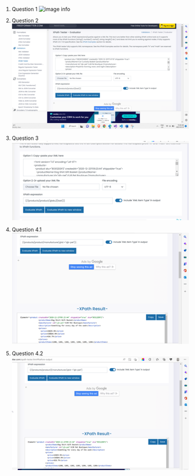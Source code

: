 1. Question 1
![image info](../assignments/Activity-1.1.png)

2. Question 2
![image info](./assignments/Activity1.png)

3. Question 3
![image info](./assignments/Activity1(2).png)

4. Question 4.1
![image info](./assignments/Activity1(3).png)

4. Question 4.2
![image info](./assignments/Activity1(4).png)
